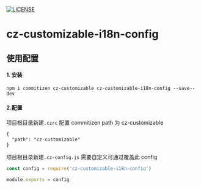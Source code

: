 [![LICENSE](https://img.shields.io/badge/license-Anti%20996-blue.svg)](https://github.com/996icu/996.ICU/blob/master/LICENSE)

# cz-customizable-i18n-config

## 使用配置

#### 1. 安装

```shell
npm i commitizen cz-customizable cz-customizable-i18n-config --save--dev
```

#### 2.配置

项目根目录新建`.czrc` 配置 commitizen path 为 cz-customizable

```
{
  "path": "cz-customizable"
}
```

项目根目录新建`.cz-config.js` 需要自定义可通过覆盖此 config

```js
const config = require('cz-customizable-i18n-config')

module.exports = config
```
